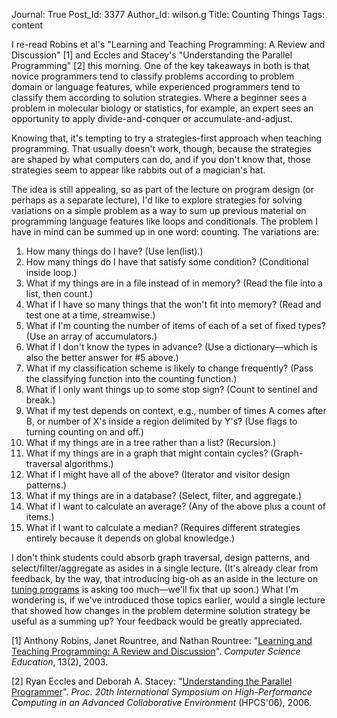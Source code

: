 Journal: True
Post_Id: 3377
Author_Id: wilson.g
Title: Counting Things
Tags: content

<p>I re-read Robins et al's "Learning and Teaching Programming: A Review and Discussion" [1] and Eccles and Stacey's "Understanding the Parallel Programming" [2] this morning. One of the key takeaways in both is that novice programmers tend to classify problems according to problem domain or language features, while experienced programmers tend to classify them according to solution strategies. Where a beginner sees a problem in molecular biology or statistics, for example, an expert sees an opportunity to apply divide-and-conquer or accumulate-and-adjust.</p>
<p>Knowing that, it's tempting to try a strategies-first approach when teaching programming. That usually doesn't work, though, because the strategies are shaped by what computers can do, and if you don't know that, those strategies seem to appear like rabbits out of a magician's hat.</p>
<p>The idea is still appealing, so as part of the lecture on program design (or perhaps as a separate lecture), I'd like to explore strategies for solving variations on a simple problem as a way to sum up previous material on programming language features like loops and conditionals. The problem I have in mind can be summed up in one word: counting. The variations are:</p>
<ol>
<li>How many things do I have? (Use len(list).)</li>
<li>How many things do I have that satisfy some condition? (Conditional inside loop.)</li>
<li>What if my things are in a file instead of in memory? (Read the file into a list, then count.)</li>
<li>What if I have so many things that the won't fit into memory? (Read and test one at a time, streamwise.)</li>
<li>What if I'm counting the number of items of each of a set of fixed types? (Use an array of accumulators.)</li>
<li>What if I don't know the types in advance? (Use a dictionary&mdash;which is also the better answer for #5 above.)</li>
<li>What if my classification scheme is likely to change frequently? (Pass the classifying function into the counting function.)</li>
<li>What if I only want things up to some stop sign? (Count to sentinel and break.)</li>
<li>What if my test depends on context, e.g., number of times A comes after B, or number of X's inside a region delimited by Y's? (Use flags to turning counting on and off.)</li>
<li>What if my things are in a tree rather than a list? (Recursion.)</li>
<li>What if my things are in a graph that might contain cycles? (Graph-traversal algorithms.)</li>
<li>What if I might have all of the above? (Iterator and visitor design patterns.)</li>
<li>What if my things are in a database? (Select, filter, and aggregate.)</li>
<li>What if I want to calculate an average? (Any of the above plus a count of items.)</li>
<li>What if I want to calculate a median? (Requires different strategies entirely because it depends on global knowledge.)</li>
</ol>
<p>I don't think students could absorb graph traversal, design patterns, and select/filter/aggregate as asides in a single lecture. (It's already clear from feedback, by the way, that introducing big-oh as an aside in the lecture on <a href="{{root_path}}/4_0/invperc/tuning.html">tuning programs</a> is asking too much&mdash;we'll fix that up soon.) What I'm wondering is, if we've introduced those topics earlier, would a single lecture that showed how changes in the problem determine solution strategy be useful as a summing up? Your feedback would be greatly appreciated.</p>
<p>[1] Anthony Robins, Janet Rountree, and Nathan Rountree: "<a href="http://citeseerx.ist.psu.edu/viewdoc/download?doi=10.1.1.100.9130&amp;rep=rep1&amp;type=pdf">Learning and Teaching Programming: A Review and Discussion</a>". <em>Computer Science Education</em>, 13(2), 2003.</p>
<p>[2] Ryan Eccles and Deborah A. Stacey: "<a href="http://portal.acm.org/citation.cfm?id=1135771.1136120">Understanding the Parallel Programmer</a>". <em>Proc. 20th International  Symposium on High-Performance Computing in an Advanced Collaborative  Environment</em> (HPCS'06), 2006.</p>
